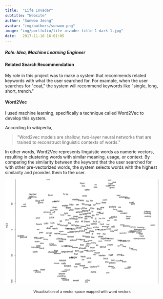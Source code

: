 ```yaml
---
title:  "Life Invader"
subtitle: "Website"
author: "Sunwoo Jeong"
avatar: "img/authors/sunwoo.png"
image: "img/portfolio/life-invader-title-1-dark-1.jpg"
date:   2017-11-18 16:01:05
---
```


##### Role: Idea, Machine Learning Engineer

#### Related Search Recommendation
My role in this project was to make a system that recommends related keywords with what the user searched for. For example, when the user searches for "coat," the system will recommend keywords like "single, long, short, trench."

#### Word2Vec
I used machine learning, specifically a technique called Word2Vec to develop this system.

According to wikipedia,

> "Word2vec models are shallow, two-layer neural networks that are trained to reconstruct linguistic contexts of words."

In other words, Word2Vec represents linguistic words as numeric vectors, resulting in clustering words with similar meaning, usage, or context. By comparing the similarity between the keyword that the user searched for with other pre-vectorized words, the system selects words with the highest similarity and provides them to the user.

<center>
<img src="/img/portfolio/word2vec.jpg"/> 
<p><small>Visualization of a vector space mapped with word vectors</small></p>
</center>